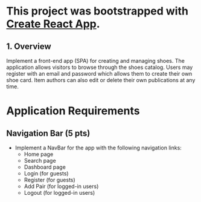 # This project was bootstrapped with [Create React App](https://github.com/facebook/create-react-app).

## 1.	Overview
Implement a front-end app (SPA) for creating and managing shoes. The application allows visitors to browse through the shoes catalog. Users may register with an email and password which allows them to create their own shoe card. Item authors can also edit or delete their own publications at any time.

# Application Requirements

## Navigation Bar (5 pts)
- Implement a NavBar for the app with the following navigation links:
  - Home page
  - Search page
  - Dashboard page
  - Login (for guests)
  - Register (for guests)
  - Add Pair (for logged-in users)
  - Logout (for logged-in users)
